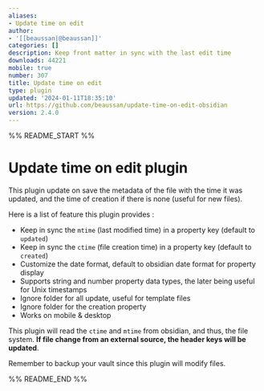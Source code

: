```yaml
---
aliases:
- Update time on edit
author:
- '[[beaussan|@beaussan]]'
categories: []
description: Keep front matter in sync with the last edit time
downloads: 44221
mobile: true
number: 307
title: Update time on edit
type: plugin
updated: '2024-01-11T18:35:10'
url: https://github.com/beaussan/update-time-on-edit-obsidian
version: 2.4.0
---
```


%% README_START %%

# Update time on edit plugin

This plugin update on save the metadata of the file with the time it was updated, and the time of creation if there is none (useful for new files).

Here is a list of feature this plugin provides :
- Keep in sync the `mtime` (last modified time) in a property key (default to `updated`)
- Keep in sync the `ctime` (file creation time) in a property key (default to `created`)
- Customize the date format, default to obsidian date format for property display
- Supports string and number property data types, the later being useful for Unix timestamps
- Ignore folder for all update, useful for template files
- Ignore folder for the creation property
- Works on mobile & desktop

This plugin will read the `ctime` and `mtime` from obsidian, and thus, the file system. **If file change from an external source, the header keys will be updated**.

Remember to backup your vault since this plugin will modify files.

%% README_END %%